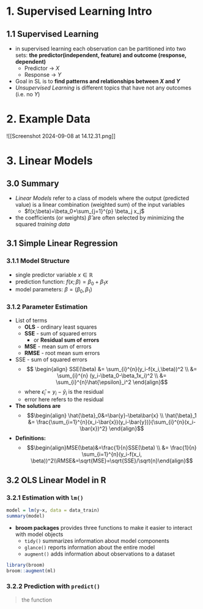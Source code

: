 # 1. Supervised Learning Intro
## 1.1 Supervised Learning
- in supervised learning each observation can be partitioned into two sets: **the predictor(independent, feature) and outcome (response, dependent)**
	- Predictor -> $X$ 
	- Response -> $Y$ 
- Goal in SL is to **find patterns and relationships between $X$ and $Y$**
- *Unsupervised Learning* is different topics that have not any outcomes (i.e. no $Y$)
# 2. Example Data
![[Screenshot 2024-09-08 at 14.12.31.png]]
# 3. Linear Models
## 3.0 Summary
- *Linear Models* refer to a class of models where the output (predicted value) is a linear combination (weighted sum) of the input variables
	- $f(x;\beta)=\beta_0+\sum_{j=1}^{p} \beta_j x_j$
- the coefficients (or weights) $\hat{\beta}$ are often selected by minimizing the squared *training data*
## 3.1 Simple Linear Regression
### 3.1.1 Model Structure
- single predictor variable $x \in \mathbb{R}$
- prediction function: $f(x; \beta) = \beta_0 + \beta_1x$
- model parameters: $\beta = (\beta_0, \beta_1)$
### 3.1.2 Parameter Estimation
- List of terms 
	- **OLS** - ordinary least squares 
	- **SSE** - sum of squared errors
		- or **Residual sum of errors** 
	- **MSE** - mean sum of errors
	- **RMSE** - root mean sum errors
- SSE - sum of squared errors
	- $$ \begin{align} 
	SSE(\beta) &= \sum_{i}^{n}(y_i-f(x_i,\beta))^2 \\
	&= \sum_{i}^{n} (y_i-\beta_0-\beta_1x_i)^2 \\
	&= \sum_{i}^{n}\hat{\epsilon}_i^2
	 \end{align}$$
	 - where $\hat{\epsilon}_i=y_i-\hat{y}_i$ is the residual
	 - error here refers to the residual
- **The solutions are** 
	- $$\begin{align}
		\hat{\beta}_0&=\bar{y}-\beta\bar{x} \\
		\hat{\beta}_1 &= \frac{\sum_{i=1}^{n}(x_i-\bar{x})(y_i-\bar{y})}{\sum_{i}^{n}(x_i-\bar{x})^2}
	\end{align}$$
- **Definitions:**
	- $$\begin{align}MSE(\beta)&=\frac{1}{n}SSE(\beta) \\ &= \frac{1}{n} \sum_{i=1}^{n}(y_i-f(x_i, \beta))^2\\RMSE&=\sqrt{MSE}=\sqrt{SSE}/\sqrt{n}\end{align}$$
## 3.2 OLS Linear Model in R 
### 3.2.1 Estimation with `lm()`
```R
model = lm(y~x, data = data_train)
summary(model) 
```
- **broom packages** provides three functions to make it easier to interact with model objects
	- `tidy()` summarizes information about model components
	- `glance()` reports information about the entire model 
	- `augment()` adds information about observations to a dataset
```r
library(broom)
broom::augment(ml)
```
### 3.2.2 Prediction with `predict()`
>the function 